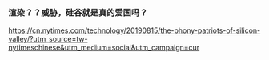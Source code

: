 ### 渲染？？威胁，硅谷就是真的爱国吗？
https://cn.nytimes.com/technology/20190815/the-phony-patriots-of-silicon-valley/?utm_source=tw-nytimeschinese&utm_medium=social&utm_campaign=cur